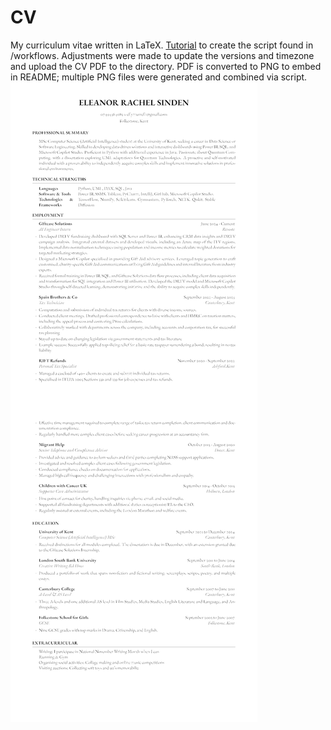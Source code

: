 # CV
My curriculum vitae written in LaTeX. [Tutorial](https://medium.com/@jasonzhang02/automating-resumes-with-overleaf-github-and-github-actions-4f131a333939) to create the script found in /workflows. Adjustments were made to update the versions and timezone and upload the CV PDF to the directory. PDF is converted to PNG to embed in README; multiple PNG files were generated and combined via script. 
![CV Image](cv.png)
